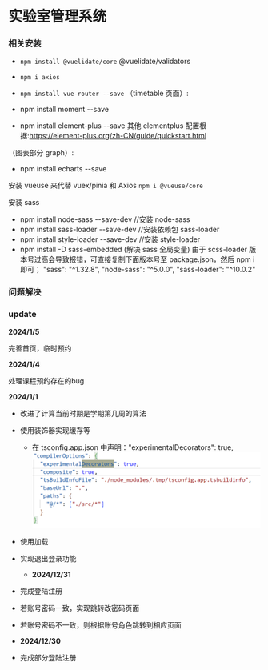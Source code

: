 # 实验室管理系统

### 相关安装

- `npm install @vuelidate/core` @vuelidate/validators
- `npm i axios`
- `npm install vue-router --save`
  （timetable 页面）:

- npm install moment --save
- npm install element-plus --save
  其他 elementplus 配置根据:https://element-plus.org/zh-CN/guide/quickstart.html

（图表部分 graph）:

- npm install echarts --save

安装 vueuse 来代替 vuex/pinia 和 Axios
`npm i @vueuse/core`

安装 sass

- npm install node-sass --save-dev //安装 node-sass
- npm install sass-loader --save-dev //安装依赖包 sass-loader
- npm install style-loader --save-dev //安装 style-loader
- npm install -D sass-embedded
  (解决 sass 全局变量)
  由于 scss-loader 版本号过高会导致报错，可直接复制下面版本号至 package.json，然后 npm i 即可；
  "sass": "^1.32.8",
  "node-sass": "^5.0.0",
  "sass-loader": "^10.0.2"

### 问题解决

### update
**2024/1/5**

完善首页，临时预约


**2024/1/4**


处理课程预约存在的bug


**2024/1/1**

- 改进了计算当前时期是学期第几周的算法
- 使用装饰器实现缓存等

  - 在 tsconfig.app.json 中声明："experimentalDecorators": true,
    ![](./img/image.png)

- 使用加载
- 实现退出登录功能

  - **2024/12/31**

- 完成登陆注册
- 若账号密码一致，实现跳转改密码页面
- 若账号密码不一致，则根据账号角色跳转到相应页面
- **2024/12/30**

- 完成部分登陆注册
